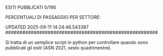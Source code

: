 ESITI PUBBLICATI 0/190 

PERCENTUALI DI PASSAGGIO PER SETTORE:

UPDATED 2025-09-11 14:24:46.543387
###################################################### 

Si tratta di un semplice script in python per controllare quando sono pubblicati gli esiti (ASN 2021, sesto quadrimestre).

